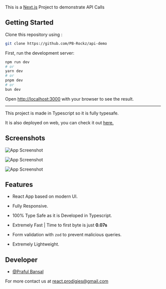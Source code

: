This is a [Next.js](https://nextjs.org/) Project to demonstrate API Calls

## Getting Started

Clone this repository using :

```bash
git clone https://github.com/PB-Rockz/api-demo
```

First, run the development server:

```bash
npm run dev
# or
yarn dev
# or
pnpm dev
# or
bun dev
```

Open [http://localhost:3000](http://localhost:3000) with your browser to see the result.

---

This project is made in Typescript so it is fully typesafe.

It is also deployed on web, you can check it out [here.](https://api-demo-sigma.vercel.app/)

## Screenshots

![App Screenshot](https://imgur.com/0vheThp.jpg)

![App Screenshot](https://imgur.com/u2nD5nq.jpg)

![App Screenshot](https://imgur.com/iCrmV2C.jpg)

## Features

- React App based on modern UI.

- Fully Responsive.

- 100% Type Safe as it is Developed in Typescript.

- Extremely Fast | Time to first byte is just **0.07s**

- Form validation with `zod` to prevent malicious queries.

- Extremely Lightweight.

## Developer

- [@Praful Bansal](https://github.com/PB-Rockz)

For more contact us at react.prodigies@gmail.com
